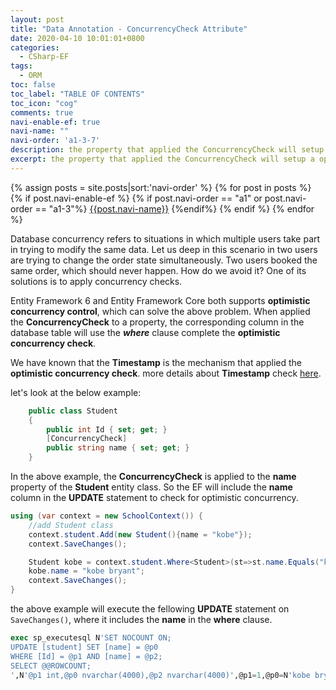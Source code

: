 ```yaml
---
layout: post
title: "Data Annotation - ConcurrencyCheck Attribute"
date: 2020-04-10 10:01:01+0800
categories:
  - CSharp-EF
tags:
  - ORM
toc: false
toc_label: "TABLE OF CONTENTS"
toc_icon: "cog"
comments: true
navi-enable-ef: true
navi-name: ""
navi-order: 'a1-3-7'
description: the property that applied the ConcurrencyCheck will setup a optimistic concurrency control.
excerpt: the property that applied the ConcurrencyCheck will setup a optimistic concurrency control.
---
```

<!--navigation bar-->
<div class='navi-link-container'>
  {% assign posts = site.posts|sort:'navi-order' %}
  {% for post in posts %}
    {% if post.navi-enable-ef %}
        {% if post.navi-order == "a1" or
              post.navi-order == "a1-3"%}
            <a href="{{ site.baseurl }}{{ post.url }}" class='navi-link'>{{post.navi-name}}</a>
        {%endif%}
    {% endif %}
  {% endfor %}
<a class='navi-link'></a></div>
<!--navigation bar-->

Database concurrency refers to situations in which multiple users take part in trying to modify the same data. Let us deep in this scenario in two users are trying to change the order state simultaneously. Two users booked the same order, which should never happen. How do we avoid it? One of its solutions is to apply concurrency checks. 

Entity Framework 6 and Entity Framework Core both supports **optimistic concurrency control**, which can solve the above problem. When applied the **ConcurrencyCheck** to a property, the corresponding column in the database table will use the ***where*** clause complete the **optimistic concurrency check**.

We have known that the **Timestamp** is the mechanism that applied the **optimistic concurrency check**. more details about **Timestamp** check [here][1].

let's look at the below example:
```c#
    public class Student
    {
        public int Id { set; get; }
        [ConcurrencyCheck]
        public string name { set; get; }
    }
```

In the above example, the **ConcurrencyCheck** is applied to the **name** property of the **Student** entity class. So the EF will include the **name** column in the **UPDATE** statement to check for optimistic concurrency.
```c#
using (var context = new SchoolContext()) {
    //add Student class
    context.student.Add(new Student(){name = "kobe"});
    context.SaveChanges();

    Student kobe = context.student.Where<Student>(st=>st.name.Equals("kobe")).FirstOrDefault();
    kobe.name = "kobe bryant";
    context.SaveChanges();
}
```

the above example will execute the fellowing **UPDATE** statement on `SaveChanges()`, where it includes the **name** in the **where** clause.
```sql
exec sp_executesql N'SET NOCOUNT ON;
UPDATE [student] SET [name] = @p0
WHERE [Id] = @p1 AND [name] = @p2;
SELECT @@ROWCOUNT;
',N'@p1 int,@p0 nvarchar(4000),@p2 nvarchar(4000)',@p1=1,@p0=N'kobe bryant',@p2=N'kobe'
```

[1]: https://voltwu.github.io/blog/csharp-ef/2020/04/09/Data-Annotation-Attribute-Timestamp/